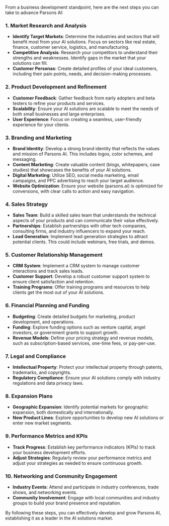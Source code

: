 From a business development standpoint, here are the next steps you can take to advance Parsons AI:

### 1. **Market Research and Analysis**
   - **Identify Target Markets**: Determine the industries and sectors that will benefit most from your AI solutions. Focus on sectors like real estate, finance, customer service, logistics, and manufacturing.
   - **Competitive Analysis**: Research your competitors to understand their strengths and weaknesses. Identify gaps in the market that your solutions can fill.
   - **Customer Personas**: Create detailed profiles of your ideal customers, including their pain points, needs, and decision-making processes.

### 2. **Product Development and Refinement**
   - **Customer Feedback**: Gather feedback from early adopters and beta testers to refine your products and services.
   - **Scalability**: Ensure your AI solutions are scalable to meet the needs of both small businesses and large enterprises.
   - **User Experience**: Focus on creating a seamless, user-friendly experience for your clients.

### 3. **Branding and Marketing**
   - **Brand Identity**: Develop a strong brand identity that reflects the values and mission of Parsons AI. This includes logos, color schemes, and messaging.
   - **Content Marketing**: Create valuable content (blogs, whitepapers, case studies) that showcases the benefits of your AI solutions.
   - **Digital Marketing**: Utilize SEO, social media marketing, email campaigns, and PPC advertising to reach your target audience.
   - **Website Optimization**: Ensure your website (parsons.ai) is optimized for conversions, with clear calls to action and easy navigation.

### 4. **Sales Strategy**
   - **Sales Team**: Build a skilled sales team that understands the technical aspects of your products and can communicate their value effectively.
   - **Partnerships**: Establish partnerships with other tech companies, consulting firms, and industry influencers to expand your reach.
   - **Lead Generation**: Implement lead generation strategies to attract potential clients. This could include webinars, free trials, and demos.

### 5. **Customer Relationship Management**
   - **CRM System**: Implement a CRM system to manage customer interactions and track sales leads.
   - **Customer Support**: Develop a robust customer support system to ensure client satisfaction and retention.
   - **Training Programs**: Offer training programs and resources to help clients get the most out of your AI solutions.

### 6. **Financial Planning and Funding**
   - **Budgeting**: Create detailed budgets for marketing, product development, and operations.
   - **Funding**: Explore funding options such as venture capital, angel investors, or government grants to support growth.
   - **Revenue Models**: Define your pricing strategy and revenue models, such as subscription-based services, one-time fees, or pay-per-use.

### 7. **Legal and Compliance**
   - **Intellectual Property**: Protect your intellectual property through patents, trademarks, and copyrights.
   - **Regulatory Compliance**: Ensure your AI solutions comply with industry regulations and data privacy laws.

### 8. **Expansion Plans**
   - **Geographic Expansion**: Identify potential markets for geographic expansion, both domestically and internationally.
   - **New Product Lines**: Explore opportunities to develop new AI solutions or enter new market segments.

### 9. **Performance Metrics and KPIs**
   - **Track Progress**: Establish key performance indicators (KPIs) to track your business development efforts.
   - **Adjust Strategies**: Regularly review your performance metrics and adjust your strategies as needed to ensure continuous growth.

### 10. **Networking and Community Engagement**
   - **Industry Events**: Attend and participate in industry conferences, trade shows, and networking events.
   - **Community Involvement**: Engage with local communities and industry groups to build your brand presence and reputation.

By following these steps, you can effectively develop and grow Parsons AI, establishing it as a leader in the AI solutions market.